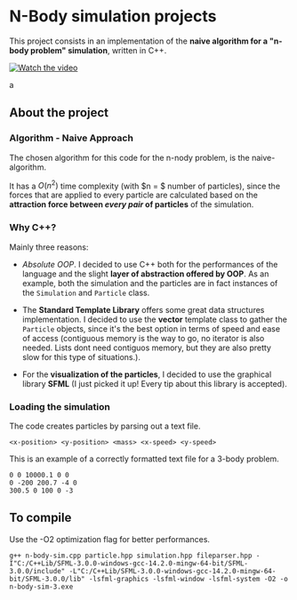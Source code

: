 # N-Body simulation projects

This project consists in an implementation of the **naive algorithm for a "n-body problem" simulation**, written in C++.

[![Watch the video](https://raw.githubusercontent.com/username/repository/branch/path/to/thumbnail.jpg)](https://raw.githubusercontent.com/username/repository/branch/path/to/video.mp4)

a
## About the project

### Algorithm - Naive Approach
The chosen algorithm for this code for the n-nody problem, is the naive-algorithm.

It has a $O(n^2)$ time complexity (with $n = $ number of particles), since the forces that are applied to every particle are calculated based on the **attraction force between *every pair* of particles** of the simulation.

### Why C++?
Mainly three reasons:

- *Absolute OOP*. I decided to use C++ both for the performances of the language and the slight **layer of abstraction offered by OOP**. As an example, both the simulation and the particles are in fact instances of the `Simulation` and `Particle` class.

- The **Standard Template Library** offers some great data structures implementation. I decided to use the **vector** template class to gather the `Particle` objects, since it's the best option in terms of speed and ease of access (contiguous memory is the way to go, no iterator is also needed. Lists dont need contiguos memory, but they are also pretty slow for this type of situations.).

- For the **visualization of the particles**, I decided to use the graphical library **SFML** (I just picked it up! Every tip about this library is accepted).

### Loading the simulation

The code creates particles by parsing out a text file.
```
<x-position> <y-position> <mass> <x-speed> <y-speed>
```
This is an example of a correctly formatted text file for a 3-body problem.

```
0 0 10000.1 0 0
0 -200 200.7 -4 0
300.5 0 100 0 -3 
```

## To compile

Use the -O2 optimization flag for better performances.

```
g++ n-body-sim.cpp particle.hpp simulation.hpp fileparser.hpp -I"C:/C++Lib/SFML-3.0.0-windows-gcc-14.2.0-mingw-64-bit/SFML-3.0.0/include" -L"C:/C++Lib/SFML-3.0.0-windows-gcc-14.2.0-mingw-64-bit/SFML-3.0.0/lib" -lsfml-graphics -lsfml-window -lsfml-system -O2 -o n-body-sim-3.exe
```
